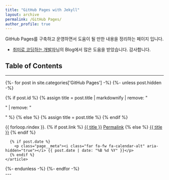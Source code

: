 ```yaml
---
title: "GitHub Pages with Jekyll"
layout: archive
permalink: /GitHub Pages/
author_profile: true
---
```


GitHub Pages를 구축하고 운영하면서 도움이 될 만한 내용을 정리하는 페이지 입니다.

* [취미로 코딩하는 개발자](https://devinlife.com/howto/)님의 Blog에서 많은 도움을 받았습니다. 감사합니다.

## Table of Contents
---
<div class="entries-{{ page.entries_layout }}">

{%- for post in site.categories['GitHub Pages'] -%}
  {%- unless post.hidden -%}

  {% if post.id %}
    {% assign title = post.title | markdownify | remove: "<p>" | remove: "</p>" %}
  {% else %}
    {% assign title = post.title %}
  {% endif %}

  <div class="list__item">
    <article class="archive__item" itemscope itemtype="https://schema.org/CreativeWork">
    {{ forloop.rindex }}.
      {% if post.link %}
        <a href="{{ post.link }}">{{ title }}</a> <a href="{{ post.url | relative_url }}" rel="permalink"><i class="fas fa-link" aria-hidden="true" title="permalink"></i><span class="sr-only">Permalink</span></a>
      {% else %}
        <a href="{{ post.url | relative_url }}" rel="permalink">{{ title }}</a>
      {% endif %}

      {% if post.date %}
        <p class="page__meta"><i class="far fa-fw fa-calendar-alt" aria-hidden="true"></i> {{ post.date | date: "%B %d %Y" }}</p>
      {% endif %}
    </article>
  </div>
  {%- endunless -%}
{%- endfor -%}

</div>
---

